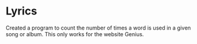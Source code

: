 # Lyrics
Created a program to count the number of times a word is used in a given song or album. This only works for the website Genius. 
